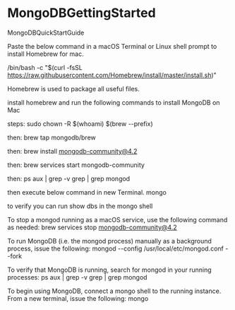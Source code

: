 # MongoDBGettingStarted
MongoDBQuickStartGuide

Paste the below command in a macOS Terminal or Linux shell prompt to install Homebrew for mac.

/bin/bash -c "$(curl -fsSL https://raw.githubusercontent.com/Homebrew/install/master/install.sh)"

Homebrew is used to package all useful files.

install homebrew and run the following commands to install MongoDB on Mac

steps:
sudo chown -R $(whoami) $(brew --prefix)

then: 
brew tap mongodb/brew

then:
brew install mongodb-community@4.2

then:
brew services start mongodb-community

then:
ps aux | grep -v grep | grep mongod


then execute below command in new Terminal.
mongo

to verify you can run show dbs in the mongo shell

To stop a mongod running as a macOS service, use the following command as needed:
brew services stop mongodb-community@4.2

To run MongoDB (i.e. the mongod process) manually as a background process, issue the following:
mongod --config /usr/local/etc/mongod.conf --fork

To verify that MongoDB is running, search for mongod in your running processes:
ps aux | grep -v grep | grep mongod

To begin using MongoDB, connect a mongo shell to the running instance. From a new terminal, issue the following:
mongo
